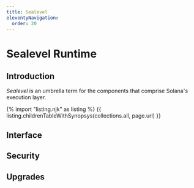```yaml
---
title: Sealevel
eleventyNavigation:
  order: 20
---
```


Sealevel Runtime
================

Introduction
------------

_Sealevel_ is an umbrella term for the components that comprise Solana's execution layer.

{% import "listing.njk" as listing %}
{{ listing.childrenTableWithSynopsys(collections.all, page.url) }}

Interface
---------

Security
--------

Upgrades
--------
